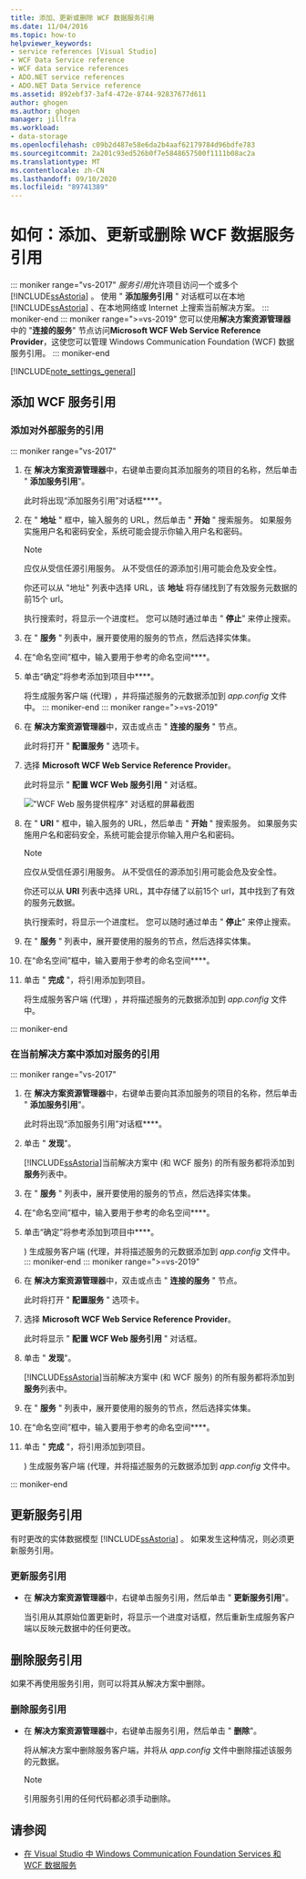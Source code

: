 ```yaml
---
title: 添加、更新或删除 WCF 数据服务引用
ms.date: 11/04/2016
ms.topic: how-to
helpviewer_keywords:
- service references [Visual Studio]
- WCF Data Service reference
- WCF data service references
- ADO.NET service references
- ADO.NET Data Service reference
ms.assetid: 892ebf37-3af4-472e-8744-92837677d611
author: ghogen
ms.author: ghogen
manager: jillfra
ms.workload:
- data-storage
ms.openlocfilehash: c09b2d487e58e6da2b4aaf62179784d96bdfe783
ms.sourcegitcommit: 2a201c93ed526b0f7e5848657500f1111b08ac2a
ms.translationtype: MT
ms.contentlocale: zh-CN
ms.lasthandoff: 09/10/2020
ms.locfileid: "89741389"
---
```

# <a name="how-to-add-update-or-remove-a-wcf-data-service-reference"></a>如何：添加、更新或删除 WCF 数据服务引用

::: moniker range="vs-2017"
*服务引用*允许项目访问一个或多个 [!INCLUDE[ssAstoria](../data-tools/includes/ssastoria_md.md)] 。 使用 " **添加服务引用** " 对话框可以在本地 [!INCLUDE[ssAstoria](../data-tools/includes/ssastoria_md.md)] 、在本地网络或 Internet 上搜索当前解决方案。
::: moniker-end
::: moniker range=">=vs-2019"
您可以使用**解决方案资源管理器**中的 "**连接的服务**" 节点访问**Microsoft WCF Web Service Reference Provider**，这使您可以管理 Windows Communication Foundation (WCF) 数据服务引用。
::: moniker-end

[!INCLUDE[note_settings_general](../data-tools/includes/note_settings_general_md.md)]

## <a name="add-a-wcf-service-reference"></a>添加 WCF 服务引用

### <a name="to-add-a-reference-to-an-external-service"></a>添加对外部服务的引用

::: moniker range="vs-2017"

1. 在 **解决方案资源管理器**中，右键单击要向其添加服务的项目的名称，然后单击 " **添加服务引用**"。

   此时将出现“添加服务引用”对话框****。

1. 在 " **地址** " 框中，输入服务的 URL，然后单击 " **开始** " 搜索服务。 如果服务实施用户名和密码安全，系统可能会提示你输入用户名和密码。

    > [!NOTE]
    > 应仅从受信任源引用服务。 从不受信任的源添加引用可能会危及安全性。

     你还可以从 "地址" 列表中选择 URL，该 **地址** 将存储找到了有效服务元数据的前15个 url。

     执行搜索时，将显示一个进度栏。 您可以随时通过单击 " **停止**" 来停止搜索。

1. 在 " **服务** " 列表中，展开要使用的服务的节点，然后选择实体集。

1. 在“命名空间”框中，输入要用于参考的命名空间****。

1. 单击“确定”将参考添加到项目中****。

     将生成服务客户端 (代理) ，并将描述服务的元数据添加到 *app.config* 文件中。
::: moniker-end
::: moniker range=">=vs-2019"
1. 在 **解决方案资源管理器**中，双击或点击 " **连接的服务** " 节点。

   此时将打开 " **配置服务** " 选项卡。

1. 选择 **Microsoft WCF Web Service Reference Provider**。

   此时将显示 " **配置 WCF Web 服务引用** " 对话框。

   !["WCF Web 服务提供程序" 对话框的屏幕截图](media/vs-2019/configure-wcf-web-service-reference-dialog.png)


1. 在 " **URI** " 框中，输入服务的 URL，然后单击 " **开始** " 搜索服务。 如果服务实施用户名和密码安全，系统可能会提示你输入用户名和密码。

    > [!NOTE]
    > 应仅从受信任源引用服务。 从不受信任的源添加引用可能会危及安全性。

     你还可以从 **URI** 列表中选择 URL，其中存储了以前15个 url，其中找到了有效的服务元数据。

     执行搜索时，将显示一个进度栏。 您可以随时通过单击 " **停止**" 来停止搜索。

1. 在 " **服务** " 列表中，展开要使用的服务的节点，然后选择实体集。

1. 在“命名空间”框中，输入要用于参考的命名空间****。

1. 单击 " **完成** "，将引用添加到项目。

     将生成服务客户端 (代理) ，并将描述服务的元数据添加到 *app.config* 文件中。

::: moniker-end

### <a name="to-add-a-reference-to-a-service-in-the-current-solution"></a>在当前解决方案中添加对服务的引用

::: moniker range="vs-2017"

1. 在 **解决方案资源管理器**中，右键单击要向其添加服务的项目的名称，然后单击 " **添加服务引用**"。

    此时将出现“添加服务引用”对话框****。

1. 单击 " **发现**"。

    [!INCLUDE[ssAstoria](../data-tools/includes/ssastoria_md.md)]当前解决方案中 (和 WCF 服务) 的所有服务都将添加到**服务**列表中。

1. 在 " **服务** " 列表中，展开要使用的服务的节点，然后选择实体集。

1. 在“命名空间”框中，输入要用于参考的命名空间****。

1. 单击“确定”将参考添加到项目中****。

    ) 生成服务客户端 (代理，并将描述服务的元数据添加到 *app.config* 文件中。
::: moniker-end
::: moniker range=">=vs-2019"
1. 在 **解决方案资源管理器**中，双击或点击 " **连接的服务** " 节点。 

   此时将打开 " **配置服务** " 选项卡。

1. 选择 **Microsoft WCF Web Service Reference Provider**。

   此时将显示 " **配置 WCF Web 服务引用** " 对话框。

1. 单击 " **发现**"。

    [!INCLUDE[ssAstoria](../data-tools/includes/ssastoria_md.md)]当前解决方案中 (和 WCF 服务) 的所有服务都将添加到**服务**列表中。

1. 在 " **服务** " 列表中，展开要使用的服务的节点，然后选择实体集。

1. 在“命名空间”框中，输入要用于参考的命名空间****。

1. 单击 " **完成** "，将引用添加到项目。

    ) 生成服务客户端 (代理，并将描述服务的元数据添加到 *app.config* 文件中。

::: moniker-end

## <a name="update-a-service-reference"></a>更新服务引用

有时更改的实体数据模型 [!INCLUDE[ssAstoria](../data-tools/includes/ssastoria_md.md)] 。 如果发生这种情况，则必须更新服务引用。

### <a name="to-update-a-service-reference"></a>更新服务引用

- 在 **解决方案资源管理器**中，右键单击服务引用，然后单击 " **更新服务引用**"。

     当引用从其原始位置更新时，将显示一个进度对话框，然后重新生成服务客户端以反映元数据中的任何更改。

## <a name="remove-a-service-reference"></a>删除服务引用

如果不再使用服务引用，则可以将其从解决方案中删除。

### <a name="to-remove-a-service-reference"></a>删除服务引用

- 在 **解决方案资源管理器**中，右键单击服务引用，然后单击 " **删除**"。

     将从解决方案中删除服务客户端，并将从 *app.config* 文件中删除描述该服务的元数据。

    > [!NOTE]
    > 引用服务引用的任何代码都必须手动删除。

## <a name="see-also"></a>请参阅

- [在 Visual Studio 中 Windows Communication Foundation Services 和 WCF 数据服务](../data-tools/windows-communication-foundation-services-and-wcf-data-services-in-visual-studio.md)
